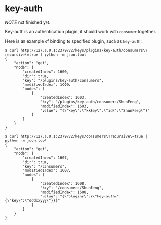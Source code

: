 # key-auth

*NOTE* not finished yet.

Key-auth is an authentication plugin, it should work with `consumer` together.

Here is an example of binding to specified plugin, such as `key-auth`:

```shell
$ curl http://127.0.0.1:2379/v2/keys/plugins/key-auth/consumers\?recursive\=true | python -m json.tool
{
    "action": "get",
    "node": {
        "createdIndex": 1600,
        "dir": true,
        "key": "/plugins/key-auth/consumers",
        "modifiedIndex": 1600,
        "nodes": [
            {
                "createdIndex": 1603,
                "key": "/plugins/key-auth/consumers/ShunFeng",
                "modifiedIndex": 1603,
                "value": "{\"key\":\"kkkey\",\"id\":\"ShunFeng\"}"
            }
        ]
    }
}

$ curl http://127.0.0.1:2379/v2/keys/consumers\?recursive\=true | python -m json.tool
{
    "action": "get",
    "node": {
        "createdIndex": 1607,
        "dir": true,
        "key": "/consumers",
        "modifiedIndex": 1607,
        "nodes": [
            {
                "createdIndex": 1608,
                "key": "/consumers/ShunFeng",
                "modifiedIndex": 1608,
                "value": "{\"plugins\":{\"key-auth\":{\"key\":\"dddxxyyy\"}}}"
            }
        ]
    }
}
```
